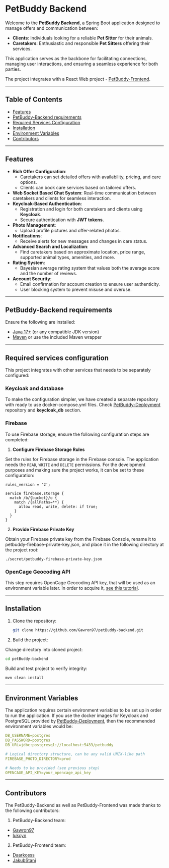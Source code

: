 ﻿# PetBuddy Backend

Welcome to the **PetBuddy Backend**, a Spring Boot application designed to manage offers and communication between:

- **Clients**: Individuals looking for a reliable **Pet Sitter** for their animals.
- **Caretakers**: Enthusiastic and responsible **Pet Sitters** offering their services.

This application serves as the backbone for facilitating connections, managing user interactions, and ensuring a 
seamless experience for both parties.

The project integrates with a React Web project - [PetBuddy-Frontend](https://github.com/Daarkosss/petBuddy-frontend).

---

## Table of Contents
- [Features](#features)
- [PetBuddy-Backend requirements](#petbuddy-backend-requirements)
- [Required Services Configuration](#required-services-configuration)
- [Installation](#installation)
- [Environment Variables](#environment-variables)
- [Contributors](#contributors)

---

## Features

- **Rich Offer Configuration**:
    - Caretakers can set detailed offers with availability, pricing, and care options.
    - Clients can book care services based on tailored offers.
- **Web Socket Based Chat System**: Real-time communication between caretakers and clients for seamless interaction.
- **Keycloak-Based Authentication**:
    - Registration and login for both caretakers and clients using **Keycloak**.
    - Secure authentication with **JWT tokens**.
- **Photo Management**:
    - Upload profile pictures and offer-related photos.
- **Notifications**:
    - Receive alerts for new messages and changes in care status.
- **Advanced Search and Localization**:
    - Find caretakers based on approximate location, price range, supported animal types, amenities, and more.
- **Rating System**:
    - Bayesian average rating system that values both the average score and the number of reviews.
- **Account Security**:
    - Email confirmation for account creation to ensure user authenticity.
    - User blocking system to prevent misuse and overuse.


---

## PetBuddy-Backend requirements

Ensure the following are installed:
- [Java 17+](https://www.oracle.com/java/technologies/javase/jdk17-archive-downloads.html) (or any compatible JDK version)
- [Maven](https://maven.apache.org/) or use the included Maven wrapper

---

## Required services configuration
This project integrates with other services that needs to be separately configured:

### Keycloak and database
To make the configuration simpler, we have created a separate repository with ready to use docker-compose.yml files.
Check [PetBuddy-Deployment](https://github.com/Gawron97/PetBuddy-deployment) repository and **keycloak_db** section.

### Firebase

To use Firebase storage, ensure the following configuration steps are completed:

1. **Configure Firebase Storage Rules**

Set the rules for Firebase storage in the Firebase console. The application needs the `READ`, `WRITE` and `DELETE`
permissions. For the development purposes and making sure the project works, it can be set to these configuration:

```
rules_version = '2';

service firebase.storage {
  match /b/{bucket}/o {
    match /{allPaths=**} {
      allow read, write, delete: if true;
    }
  }
}
```

2. **Provide Firebase Private Key**

Obtain your Firebase private key from the Firebase Console, rename it to petbuddy-firebase-private-key.json, and place
it in the following directory at the project root:

```
./secret/petbuddy-firebase-private-key.json
```

### OpenCage Geocoding API

This step requires OpenCage Geocoding API key, that will be used as an environment variable later. In order to acquire it,
[see this tutorial](https://opencagedata.com/api#quickstart).

---

## Installation

1. Clone the repository:
   ```bash
   git clone https://github.com/Gawron97/petBuddy-backend.git
   ```
2. Build the project:

Change directory into cloned project:
```bash
cd petBuddy-backend
```
   
Build and test project to verify integrity:
```bash
mvn clean install
```

---

## Environment Variables

The application requires certain environment variables to be set up in order to run the application. If you use the docker
images for Keycloak and PostgreSQL provided by [PetBuddy-Deployment](https://github.com/Gawron97/PetBuddy-deployment),
then the recommended environment variables would be:
```yml
DB_USERNAME=postgres
DB_PASSWORD=postgres
DB_URL=jdbc:postgresql://localhost:5433/petbuddy

# Logical directory structure, can be any valid UNIX-like path 
FIREBASE_PHOTO_DIRECTORY=prod 

# Needs to be provided (see previous step)
OPENCAGE_API_KEY=your_opencage_api_key
```

---

## Contributors

The PetBuddy-Backend as well as PetBuddy-Frontend was made thanks to the following contributors:
1. PetBuddy-Backend team:
- [Gawron97](https://github.com/Gawron97)
- [lukcyn](https://github.com/lukcyn)

2. PetBuddy-Frontend team:
- [Daarkosss](https://github.com/Daarkosss)
- [JakubStani](https://github.com/JakubStani)
